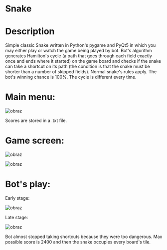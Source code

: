# Snake

# Description
Simple classic Snake written in Python's pygame and PyQt5 in which you may either play or watch the game being played by bot.
Bot's algorithm generates Hamilton's cycle (a path that goes through each field exactly once and ends where it started) on the game board and checks if the snake can take a shortcut on its path (the condition is that the snake must be shorter than a number of skipped fields). Normal snake's rules apply. The bot's winning chance is 100%. The cycle is different every time.

# Main menu:
![obraz](https://github.com/mikolajWasik/snake/assets/96197911/7526ea2f-3c41-405b-8012-3d234cda4afc)

Scores are stored in a .txt file.

# Game screen:
![obraz](https://github.com/mikolajWasik/snake/assets/96197911/9a9c0811-9d78-4661-97d5-3a5595f3a8b5)

![obraz](https://github.com/mikolajWasik/snake/assets/96197911/62dcf542-32d0-49d7-a565-ef3fd2d25624)

# Bot's play:
Early stage:

![obraz](https://github.com/mikolajWasik/snake/assets/96197911/8c5a9a2f-3d04-4230-9f83-ffbd401e32c5)


Late stage:

![obraz](https://github.com/mikolajWasik/snake/assets/96197911/39a2f1d1-9a47-4eb2-a363-7e0d924d2603)

Bot almost stopped taking shortcuts because they were too dangerous. Max possible score is 2400 and then the snake occupies every board's tile.
